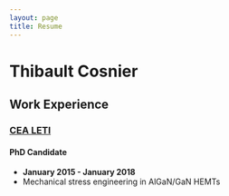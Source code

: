 ```yaml
---
layout: page
title: Resume
---
```

# Thibault Cosnier

## Work Experience
### [CEA LETI](http://www.leti-cea.com/)
#### PhD Candidate
* **January 2015 - January 2018**
* Mechanical stress engineering in AlGaN/GaN HEMTs

